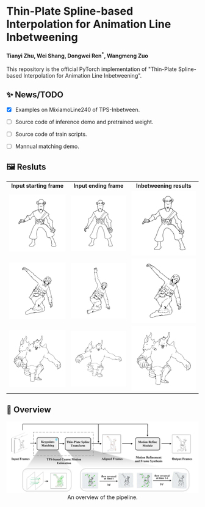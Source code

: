 # Thin-Plate Spline-based Interpolation for Animation Line Inbetweening
#### Tianyi Zhu, Wei Shang, Dongwei Ren<sup>*</sup>, Wangmeng Zuo 
This repository is the official PyTorch implementation of "Thin-Plate Spline-based Interpolation for Animation Line Inbetweening".

## ✨ News/TODO
- [x] Examples on  MixiamoLine240 of TPS-Inbetween.
- [ ] Source code  of inference demo and pretrained weight. 
- [ ] Source code of train scripts.
- [ ] Mannual matching demo.



## 🖼️ Resluts

<table class="center">
    <tr style="font-weight: bolder;text-align:center;">
        <td>Input starting frame</td>
        <td>Input ending frame</td>
        <td>Inbetweening results</td>
    </tr>
  <tr>
  <td>
    <img src=assets/input1_0.png width="250">
  </td>
  <td>
    <img src=assets/input1_1.png width="250">
  </td>
  <td>
    <img src=assets/ours1.gif width="250">
  </td>
  </tr>
  <tr>
  <td>
    <img src=assets/input2_0.png width="250">
  </td>
  <td>
    <img src=assets/input2_1.png width="250">
  </td>
  <td>
    <img src=assets/ours2.gif width="250">
  </td>
  </tr>
  <tr>
  <td>
    <img src=assets/input3_0.png width="250">
  </td>
  <td>
    <img src=assets/input3_1.png width="250">
  </td>
  <td>
    <img src=assets/ours3.gif width="250">
  </td>
  </tr> 
</table>


## 📖 Overview



<p align="center">
  <img src="assets/model.jpg" alt="model architecture" width="800"/>
  </br>
  An overview of the pipeline.
</p>
